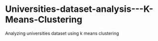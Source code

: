 # Universities-dataset-analysis---K-Means-Clustering
Analyzing universities dataset using k means clustering
